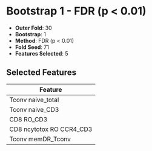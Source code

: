 # Bootstrap 1 - FDR (p < 0.01)

- **Outer Fold**: 30
- **Bootstrap**: 1
- **Method**: FDR (p < 0.01)
- **Fold Seed**: 71
- **Features Selected**: 5

## Selected Features

| Feature |
|---------|
| Tconv naive_total |
| Tconv naive_CD3 |
| CD8 RO_CD3 |
| CD8 ncytotox RO CCR4_CD3 |
| Tconv memDR_Tconv |
